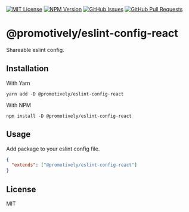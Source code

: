 [![MIT License](https://img.shields.io/badge/License-MIT-yellow.svg)](https://opensource.org/licenses/MIT)
[![NPM Version](https://badge.fury.io/js/%40promotively%2Feslint-config-react.svg)](https://badge.fury.io/js/%40promotively%2Feslint-config-react)
[![GitHub Issues](https://img.shields.io/github/issues/promotively/eslint-config-react.svg)](https://github.com/promotively/eslint-config-react/issues)
[![GitHub Pull Requests](https://img.shields.io/github/issues-pr/promotively/eslint-config-react.svg)](https://GitHub.com/promotively/eslint-config-react/pull/)

# @promotively/eslint-config-react

Shareable eslint config.

## Installation

With Yarn

`yarn add -D @promotively/eslint-config-react`

With NPM

`npm install -D @promotively/eslint-config-react`

## Usage

Add package to your eslint config file.

```json
{
  "extends": ["@promotively/eslint-config-react"]
}
```

## License
MIT